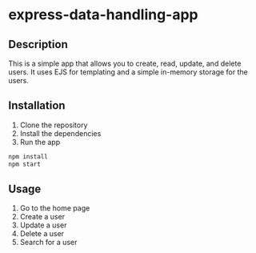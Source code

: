 # express-data-handling-app

## Description

This is a simple app that allows you to create, read, update, and delete users. It uses EJS for templating and a simple in-memory storage for the users.

## Installation

1. Clone the repository
2. Install the dependencies
3. Run the app

```bash
npm install
npm start
```

## Usage

1. Go to the home page
2. Create a user
3. Update a user
4. Delete a user
5. Search for a user
